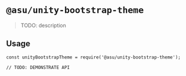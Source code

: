# `@asu/unity-bootstrap-theme`

> TODO: description

## Usage

```
const unityBootstrapTheme = require('@asu/unity-bootstrap-theme');

// TODO: DEMONSTRATE API
```

